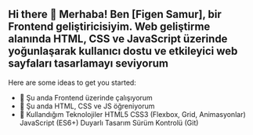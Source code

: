 ## Hi there 👋 Merhaba! Ben [Figen Samur], bir Frontend geliştiricisiyim. Web geliştirme alanında HTML, CSS ve JavaScript üzerinde yoğunlaşarak kullanıcı dostu ve etkileyici web sayfaları tasarlamayı seviyorum



Here are some ideas to get you started:

- 🔭 Şu anda Frontend üzerinde çalışıyorum
- 🌱 Şu anda HTML, CSS ve JS öğreniyorum
- 👯 Kullandığım Teknolojiler
  HTML5
  CSS3 (Flexbox, Grid, Animasyonlar)
  JavaScript (ES6+)
  Duyarlı Tasarım
  Sürüm Kontrolü (Git)
